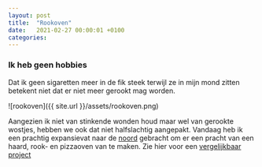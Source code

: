 ```yaml
---
layout: post
title:  "Rookoven"
date:   2021-02-27 00:00:01 +0100
categories:
---
```

### Ik heb geen hobbies

Dat ik geen sigaretten meer in de fik steek terwijl ze in mijn mond zitten betekent niet dat er niet meer gerookt mag worden. 

![rookoven]({{ site.url }}/assets/rookoven.png)

Aangezien ik niet van stinkende wonden houd maar wel van gerookte wostjes, hebben we ook dat niet halfslachtig aangepakt. Vandaag heb ik een prachtig expansievat naar de [noord](https://www.fictionfactory.nl/en/who/workshop/) gebracht om er een pracht van een haard, rook- en pizzaoven van te maken. Zie hier voor een [vergelijkbaar project](http://www.depalingrokers.nl/constructierookton.htm)
